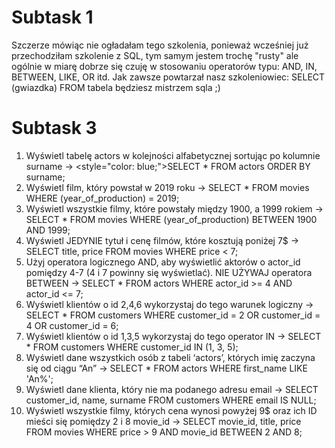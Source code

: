 # Subtask 1
Szczerze mówiąc nie ogładałam tego szkolenia, ponieważ wcześniej już przechodziłam szkolenie z SQL, tym samym jestem trochę "rusty" ale ogólnie w miarę dobrze się czuję w stosowaniu operatorów typu: AND, IN, BETWEEN, LIKE, OR itd. Jak zawsze powtarzał nasz szkoleniowiec: SELECT (gwiazdka) FROM tabela będziesz mistrzem sqla ;)

# Subtask 3
1.  Wyświetl tabelę actors w kolejności alfabetycznej sortując po kolumnie surname → <style="color: blue;">SELECT * FROM actors ORDER BY surname;
2.  Wyświetl film, który powstał w 2019 roku → SELECT * FROM movies WHERE (year_of_production) = 2019; 
3.  Wyświetl wszystkie filmy, które powstały między 1900, a 1999 rokiem → SELECT * FROM movies WHERE (year_of_production) BETWEEN 1900 AND 1999;
4.  Wyświetl JEDYNIE tytuł i cenę filmów, które kosztują poniżej 7$ → SELECT title, price FROM movies WHERE price < 7;
5.  Użyj operatora logicznego AND, aby wyświetlić aktorów o actor_id pomiędzy 4-7 (4 i 7 powinny się wyświetlać). NIE UŻYWAJ operatora BETWEEN → SELECT * FROM actors WHERE actor_id >= 4 AND actor_id <= 7;
6.  Wyświetl klientów o id 2,4,6 wykorzystaj do tego warunek logiczny → SELECT * FROM customers WHERE customer_id = 2 OR customer_id = 4 OR customer_id = 6;
7.  Wyświetl klientów o id 1,3,5 wykorzystaj do tego operator IN → SELECT * FROM customers WHERE customer_id IN (1, 3, 5);
8.  Wyświetl dane wszystkich osób z tabeli ‘actors’, których imię zaczyna się od ciągu “An” → SELECT * FROM actors WHERE first_name LIKE 'An%';
9.  Wyświetl dane klienta, który nie ma podanego adresu email → SELECT customer_id, name, surname FROM customers WHERE email IS NULL;
10. Wyświetl wszystkie filmy, których cena wynosi powyżej 9$ oraz ich ID mieści się pomiędzy 2 i 8 movie_id → SELECT movie_id, title, price FROM movies WHERE price > 9 AND movie_id BETWEEN 2 AND 8;



